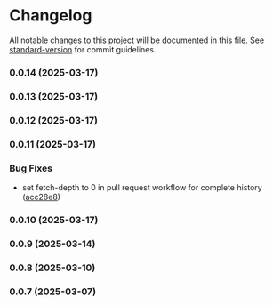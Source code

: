 # Changelog

All notable changes to this project will be documented in this file. See [standard-version](https://github.com/conventional-changelog/standard-version) for commit guidelines.

### 0.0.14 (2025-03-17)

### 0.0.13 (2025-03-17)

### 0.0.12 (2025-03-17)

### 0.0.11 (2025-03-17)


### Bug Fixes

* set fetch-depth to 0 in pull request workflow for complete history ([acc28e8](https://github.com/RoyalVoluntaryService/platform-validation/commit/acc28e88173146ed707f7cfa638cbe48a992a292))

### 0.0.10 (2025-03-17)

### 0.0.9 (2025-03-14)

### 0.0.8 (2025-03-10)

### 0.0.7 (2025-03-07)
